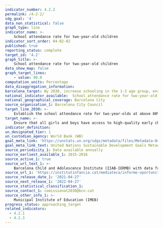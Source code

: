 ```yaml
---
indicator_number: 4.2.2
permalink: /4-2-2/
sdg_goal: '4'
data_non_statistical: false
graph_type: line
indicator_name: >-
    School attendance rate for two-year-old children 
indicator_sort_order: 04-02-02
published: true
reporting_status: complete
target_id: '4.2'
graph_title: >-
    School attendance rate for two-year-old children
data_show_map: false
graph_target_lines:
    - value: 80.0
computation_units: Percentage
data_disaggregation_information: 
barcelona_target: By 2030, increase schooling in the 1-3 age group, ensuring that this increase focuses especially on the children of families with a low socio-economic level
national_indicator_available:  School attendance rate for two-year-old children
national_geographical_coverage: Barcelona City
source_organisation_1: Barcelona City Council
target_line_2030: >-
    Establish the school attendance rate for two-year-olds at above 80% 
target_name: >-
    Ensure that all girls and boys have access to high-quality early childhood development, care and pre-primary education services, so that they are ready for primary education
indicator_definition:
un_designated_tier: 1
un_custodian_agency: World Bank (WB)
goal_meta_link: 'https://unstats.un.org/sdgs/metadata/files/Metadata-04-02-02.pdf'
goal_meta_link_text: United Nations Sustainable Development Goals Metadata (pdf 894kB)
source_periodicity_1: Data available annually
source_earliest_available_1: 2015-2016
source_active_1: true
source_url_text_1: >-
    Barcelona Child and Adolescence Institute (IIAB-IERMB) with data from the Municipal Institute of Education (IMEB)  
source_url_1: 'https://institutinfancia.cat/mediateca/informe-oportunitats-educatives-de-la-infancia-i-ladolescencia-a-barcelona-2018-2019/'
source_release_date_1: '2021-04-27'
source_next_release_1: '2022-04-27'
source_statistical_classification_1: 
source_contact_1: comissionat2030@bcn.cat
source_other_info_1: >-
    Municipal Institute of Education (IMEB)
progress_status: approaching_target
related_indicators: 
  - 4.2.1
  - 4.2.3
---
```


